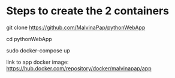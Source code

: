 # Steps to create the 2 containers 

git clone https://github.com/MalvinaPap/pythonWebApp

cd pythonWebApp

sudo docker-compose up 


link to app docker image: https://hub.docker.com/repository/docker/malvinapap/app
